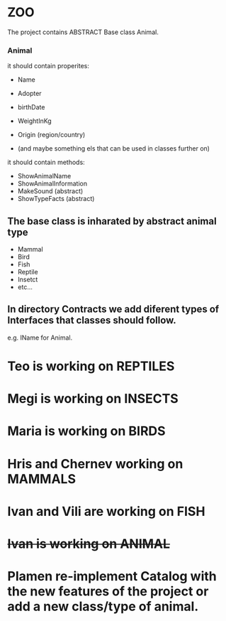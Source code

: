 # ZOO
 The project contains ABSTRACT Base class Animal.

### Animal
it should contain properites:
- Name
- Adopter
- birthDate
- WeightInKg
- Origin (region/country)

- (and maybe something els that can be used in classes further on)

it should contain methods:
- ShowAnimalName
- ShowAnimalInformation
- MakeSound (abstract)
- ShowTypeFacts (abstract)

## The base class is inharated by abstract animal type
- Mammal
- Bird
- Fish
- Reptile
- Insetct
- etc...

## In directory Contracts we add diferent types of Interfaces that classes should follow.
e.g. IName for Animal.

# Teo is working on REPTILES
# Megi is working on INSECTS
# Maria is working on BIRDS
# Hris and Chernev working on MAMMALS
# Ivan and Vili are working on FISH
# ~~Ivan is working on ANIMAL~~
# Plamen re-implement Catalog with the new features of the project or add a new class/type of animal.